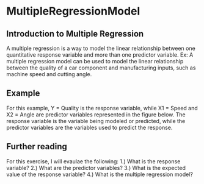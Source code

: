 # MultipleRegressionModel
## Introduction to Multiple Regression
A multiple regression is a way to model the linear relationship between one quantitative response variable and more than one predictor variable. Ex: A multiple regression model can be used to model the linear relationship between the quality of a car component and manufacturing inputs, such as machine speed and cutting angle.

## Example
For this example, Y = Quality is the response variable, while X1 = Speed and X2 = Angle are predictor variables represented in the figure below. The response variable is the variable being modeled or predicted, while the predictor variables are the variables used to predict the response.

## Further reading
For this exercise, I will evaulae the following:
1.) What is the response variable?
2.) What are the predictor variables?
3.) What is the expected value of the response variable?
4.) What is the multiple regression model?
